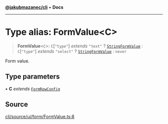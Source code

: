 [**@jakubmazanec/cli**](../README.md) • **Docs**

---

# Type alias: FormValue\<C\>

> **FormValue**\<`C`\>: `C`\[`"type"`\] _extends_ `"text"` ? [`StringFormValue`](StringFormValue.md)
> : `C`\[`"type"`\] _extends_ `"select"` ? [`StringFormValue`](StringFormValue.md) : `never`

Form value.

## Type parameters

• **C** _extends_ [`FormRowConfig`](FormRowConfig.md)

## Source

[cli/source/ui/form/FormValue.ts:8](https://github.com/jakubmazanec/js-tools/blob/4653f1571319b3537b5a901a19e171562b7727e5/packages/cli/source/ui/form/FormValue.ts#L8)
